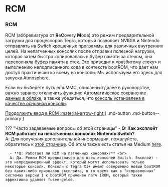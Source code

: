 # RCM

### **RCM**

RCM (аббревиатура от **R**e**C**overy **M**ode) это режим предварительной загрузки для процессоров Tegra, который позволяет NVIDIA и Nintendo отправлять на Switch крошечные программы для различных внутренних целей. На непатченных консолях после отправки полезной нагрузки, которая затем быстро копировалась в буфер памяти за стеком, она переполняла буфер памяти в стек. Это приводит к «разбитому стеку» и выполнению неподписанного кода в контексте bootROM, что дает нам доступ практически ко всему на консоли. Мы используем его здесь для запуска Atmosphère.

Если вы выберете путь emuMMC, описанный далее в руководстве, важно заранее отключить функцию [Автоматическое сохранение данных в облаке](https://en-americas-support.nintendo.com/app/answers/detail/a_id/41209), а также убедиться, что [консоль установлена в качестве основной консоли](https://en-americas-support.nintendo.com/app/answers/detail/a_id/22453/~/how-to-change-the-primary-console-for-your-nintendo-account). <br>


[Продолжить ввод в RCM :material-arrow-right:](entering_rcm.md){ .md-button .md-button--primary }

??? "Часто задаваемые вопросы об этой страницы"
      - **Q: Как эксплойт RCM работает на непатченных консолях Nintendo Switch?** <br>
      A: Для получения дополнительной информации, пожалуйста, обратитесь к [этой странице](../../fusee_gelee.md). Об этом также есть статья на Medium [here](https://medium.com/@SoyLatteChen/inside-fus%C3%A9e-gel%C3%A9e-the-unpatchable-entrypoint-for-nintendo-switch-hacking-26f42026ada0).

      - **Q: Работает ли RCM на патченных консолях?** <br>
      A: Да. Режим RCM предназначен для всех консолей Switch. Эксплойт - это непреднамеренный эффект, который могут использовать только некоторые консоли. Консоли с Tegra X1+ имеют совершенно новый bootROM без каких-либо признаков эксплойта, в то время как в "исправленных" системах версии 1 к bootROM применен патч IROM, который также эффективно удаляет fusee-gelee.
